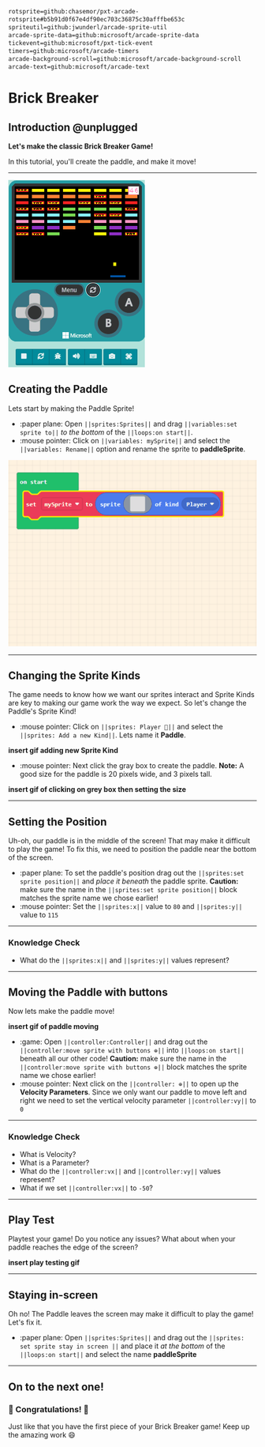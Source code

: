 ```package
rotsprite=github:chasemor/pxt-arcade-rotsprite#b5b91d0f67e4df90ec703c36875c30afffbe653c
spriteutil=github:jwunderl/arcade-sprite-util
arcade-sprite-data=github:microsoft/arcade-sprite-data
tickevent=github:microsoft/pxt-tick-event
timers=github:microsoft/arcade-timers
arcade-background-scroll=github:microsoft/arcade-background-scroll
arcade-text=github:microsoft/arcade-text
```
# Brick Breaker


## Introduction @unplugged

**Let's make the classic Brick Breaker Game!**

In this tutorial, you'll create the paddle, and make it move!

---
![Game Demo](https://github.com/OkanaganCodeAcademy/brick-breaker-skillmap/blob/main/tutorials/images/brick-breaker-game-demo.gif?raw=true "Game Demo")



## Creating the Paddle 

Lets start by making the Paddle Sprite!

- :paper plane: Open ``||sprites:Sprites||`` and drag ``||variables:set sprite to||`` *to the bottom* of the ``||loops:on start||``.
- :mouse pointer: Click on ``||variables: mySprite||`` and select the ``||variables: Rename||`` option 
and rename the sprite to **paddleSprite**.

![Rename Sprite](https://github.com/OkanaganCodeAcademy/brick-breaker-skillmap/blob/main/tutorials/images/brick-breaker-rename-sprite.gif?raw=true "Rename Sprite")

---


## Changing the Sprite Kinds

The game needs to know how we want our sprites interact and Sprite Kinds are key to making our game work the way we expect. So let's change the Paddle's Sprite Kind!


- :mouse pointer: Click on ``||sprites: Player 🔽||`` and select the ``||sprites: Add a new Kind||``.
Lets name it **Paddle**.

**insert gif adding new Sprite Kind**
- :mouse pointer: Next click the gray box to create the paddle. **Note:** A good size for the paddle is 20 pixels wide, and 3 pixels tall.

**insert gif of clicking on grey box then setting the size**

---

## Setting the Position

Uh-oh, our paddle is in the middle of the screen! That may make it difficult to play the game!
To fix this, we need to position the paddle near the bottom of the screen.

- :paper plane: To set the paddle's position drag out the  ``||sprites:set sprite position||`` and *place it beneath* the paddle sprite.
**Caution:** make sure the name in the ``||sprites:set sprite position||`` block matches the sprite name we chose earlier!
- :mouse pointer: Set the ``||sprites:x||`` value to `80` and ``||sprites:y||`` value to `115`
---

### Knowledge Check
- What do the ``||sprites:x||`` and ``||sprites:y||`` values represent?
---

## Moving the Paddle with buttons

Now lets make the paddle move!

**insert gif of paddle moving**

- :game: Open ``||controller:Controller||`` and drag out the ``||controller:move sprite with buttons ⊕||`` into ``||loops:on start||`` beneath all our other code!
**Caution:** make sure the name in the ``||controller:move sprite with buttons ⊕||`` block matches the sprite name we chose earlier!
- :mouse pointer: Next click on the ``||controller: ⊕||`` to open up the **Velocity Parameters**. 
Since we only want our paddle to move left and right we need to set the vertical velocity parameter ``||controller:vy||`` to `0`

---


### Knowledge Check
- What is Velocity?
- What is a Parameter?
- What do the ``||controller:vx||`` and ``||controller:vy||`` values represent?
- What if we set ``||controller:vx||`` to `-50`?
---


## Play Test

Playtest your game! Do you notice any issues? 
What about when your paddle reaches the edge of the screen?

**insert play testing gif**

---

## Staying in-screen

Oh no! The Paddle leaves the screen may make it difficult to play the game! Let's fix it.

- :paper plane: Open ``||sprites:Sprites||`` and drag out the ``||sprites: set sprite stay in screen ||`` and place it *at the bottom* of the ``||loops:on start||``
and select the name **paddleSprite**

---

## On to the next one!
### 🎊 Congratulations! 🎊
Just like that you have the first piece of your Brick Breaker game! Keep up the amazing work 😄
